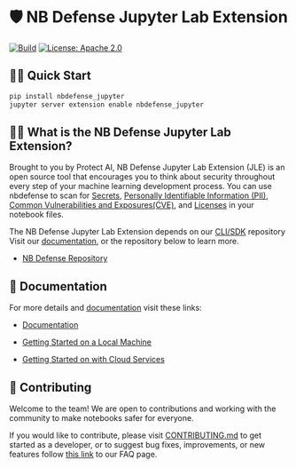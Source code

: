 # 🛡️ NB Defense Jupyter Lab Extension

[![Build](https://github.com/protectai/nbdefense-jupyter/actions/workflows/build.yml/badge.svg)](https://github.com/protectai/nbdefense-jupyter/actions/workflows/build.yml)
[![License: Apache 2.0](https://img.shields.io/crates/l/apa)](https://opensource.org/license/apache-2-0/)

## 🏃‍♀️ Quick Start

```bash
pip install nbdefense_jupyter
jupyter server extension enable nbdefense_jupyter
```

## 🙋‍♂️ What is the NB Defense Jupyter Lab Extension?

Brought to you by Protect AI, NB Defense Jupyter Lab Extension (JLE) is an open source tool that encourages you to think about security throughout every step of your machine learning development process. You can use nbdefense to scan for [Secrets](https://nbdefense.ai/supported-scans/detecting-secrets), [Personally Identifiable Information (PII)](https://nbdefense.ai/supported-scans/detecting-PII), [Common Vulnerabilities and Exposures(CVE)](https://nbdefense.ai/supported-scans/detecting-CVEs), and [Licenses](https://nbdefense.ai/supported-scans/detecting-licenses) in your notebook files.

The NB Defense Jupyter Lab Extension depends on our [CLI/SDK](https://github.com/protectai/nbdefense) repository Visit our [documentation](https://nbdefense.ai), or the repository below to learn more.

- [NB Defense Repository](https://github.com/protectai/nbdefense)

## 📄 Documentation

For more details and [documentation](https://nbdefense.ai) visit these links:

- [Documentation](https://nbdefense.ai)

- [Getting Started on a Local Machine](https://nbdefense.ai/getting-started/jupyter-lab-extension)
- [Getting Started on with Cloud Services](https://nbdefense.ai/getting-started/cloud-services)

## 💪 Contributing

Welcome to the team! We are open to contributions and working with the community to make notebooks safer for everyone.

If you would like to contribute, please visit [CONTRIBUTING.md](https://github.com/protectai/nbdefense-jupyter/blob/main/CONTRIBUTING.md) to get started as a developer, or to suggest bug fixes, improvements, or new features follow [this link](https://nbdefense.ai/faq) to our FAQ page.
